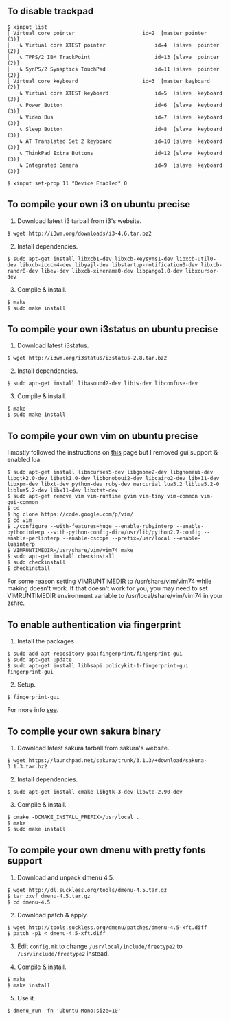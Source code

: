 To disable trackpad
-------------------

```
$ xinput list
⎡ Virtual core pointer                      id=2  [master pointer  (3)]
⎜   ↳ Virtual core XTEST pointer                id=4  [slave  pointer  (2)]
⎜   ↳ TPPS/2 IBM TrackPoint                     id=13 [slave  pointer  (2)]
⎜   ↳ SynPS/2 Synaptics TouchPad                id=11 [slave  pointer  (2)]
⎣ Virtual core keyboard                     id=3  [master keyboard (2)]
    ↳ Virtual core XTEST keyboard               id=5  [slave  keyboard (3)]
    ↳ Power Button                              id=6  [slave  keyboard (3)]
    ↳ Video Bus                                 id=7  [slave  keyboard (3)]
    ↳ Sleep Button                              id=8  [slave  keyboard (3)]
    ↳ AT Translated Set 2 keyboard              id=10 [slave  keyboard (3)]
    ↳ ThinkPad Extra Buttons                    id=12 [slave  keyboard (3)]
    ↳ Integrated Camera                         id=9  [slave  keyboard (3)]

$ xinput set-prop 11 "Device Enabled" 0
```

To compile your own i3 on ubuntu precise
----------------------------------------

1. Download latest i3 tarball from i3's website.
```
$ wget http://i3wm.org/downloads/i3-4.6.tar.bz2
```

2. Install dependencies.
```
$ sudo apt-get install libxcb1-dev libxcb-keysyms1-dev libxcb-util0-dev libxcb-icccm4-dev libyajl-dev libstartup-notification0-dev libxcb-randr0-dev libev-dev libxcb-xinerama0-dev libpango1.0-dev libxcursor-dev
```

3. Compile & install.
```
$ make
$ sudo make install
```

To compile your own i3status on ubuntu precise
----------------------------------------------

1. Download latest i3status.
```
$ wget http://i3wm.org/i3status/i3status-2.8.tar.bz2
```

2. Install dependencies.
```
$ sudo apt-get install libasound2-dev libiw-dev libconfuse-dev
```

3. Compile & install.
```
$ make
$ sudo make install
```

To compile your own vim on ubuntu precise
-----------------------------------------

I mostly followed the instructions on
[this](https://github.com/Valloric/YouCompleteMe/wiki/Building-Vim-from-source)
page but I removed gui support & enabled lua.

```
$ sudo apt-get install libncurses5-dev libgnome2-dev libgnomeui-dev libgtk2.0-dev libatk1.0-dev libbonoboui2-dev libcairo2-dev libx11-dev libxpm-dev libxt-dev python-dev ruby-dev mercurial lua5.2 liblua5.2-0 liblua5.2-dev libx11-dev libxtst-dev
$ sudo apt-get remove vim vim-runtime gvim vim-tiny vim-common vim-gui-common
$ cd
$ hg clone https://code.google.com/p/vim/
$ cd vim
$ ./configure --with-features=huge --enable-rubyinterp --enable-pythoninterp --with-python-config-dir=/usr/lib/python2.7-config --enable-perlinterp --enable-cscope --prefix=/usr/local --enable-luainterp
$ VIMRUNTIMEDIR=/usr/share/vim/vim74 make
$ sudo apt-get install checkinstall
$ sudo checkinstall
$ checkinstall
```

For some reason setting VIMRUNTIMEDIR to /usr/share/vim/vim74 while making
doesn't work. If that doesn't work for you, you may need to set VIMRUNTIMEDIR
environment variable to /usr/local/share/vim/vim74 in your zshrc.

To enable authentication via fingerprint
----------------------------------------

1. Install the packages
```
$ sudo add-apt-repository ppa:fingerprint/fingerprint-gui
$ sudo apt-get update
$ sudo apt-get install libbsapi policykit-1-fingerprint-gui fingerprint-gui
```

2. Setup.
```
$ fingerprint-gui
```

For more info [see](http://fcns.eu/2012/04/29/fingerprint-reader/).


To compile your own sakura binary
---------------------------------

1. Download latest sakura tarball from sakura's website.
```
$ wget https://launchpad.net/sakura/trunk/3.1.3/+download/sakura-3.1.3.tar.bz2
```

2. Install dependencies.
```
$ sudo apt-get install cmake libgtk-3-dev libvte-2.90-dev
```

3. Compile & install.
```
$ cmake -DCMAKE_INSTALL_PREFIX=/usr/local .
$ make
$ sudo make install
```

To compile your own dmenu with pretty fonts support
---------------------------------------------------

1. Download and unpack dmenu 4.5.
```
$ wget http://dl.suckless.org/tools/dmenu-4.5.tar.gz
$ tar zxvf dmenu-4.5.tar.gz
$ cd dmenu-4.5
```

2. Download patch & apply.
```
$ wget http://tools.suckless.org/dmenu/patches/dmenu-4.5-xft.diff
$ patch -p1 < dmenu-4.5-xft.diff
```

3. Edit `config.mk` to change `/usr/local/include/freetype2` to
`/usr/include/freetype2` instead.

4. Compile & install.
```
$ make
$ make install
```

5. Use it.
```
$ dmenu_run -fn 'Ubuntu Mono:size=10'
```
